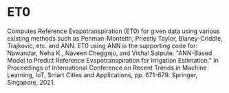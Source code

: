 # ET0
Computes Reference Evapotranspiration (ET0) for given data using various existing methods such as Penman-Monteith, Priestly Taylor, Blaney-Criddle, Trajkovic, etc. and ANN.
ET0 using ANN is the supporting code for: Nawandar, Neha K., Naveen Cheggoju, and Vishal Satpute. "ANN-Based Model to Predict Reference Evapotranspiration for Irrigation Estimation." In Proceedings of International Conference on Recent Trends in Machine Learning, IoT, Smart Cities and Applications, pp. 671-679. Springer, Singapore, 2021.
